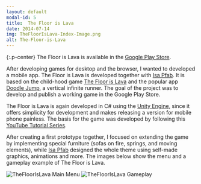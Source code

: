 ```yaml
---
layout: default
modal-id: 5
title:  The Floor is Lava
date: 2014-07-14
img: TheFloorIsLava-Index-Image.png
alt: The-Floor-is-Lava
---
```


{:.p-center}
The Floor is Lava is available in the [Google Play Store][google-play-store].

After developing games for desktop and the browser, I wanted to developed a mobile app. The Floor is Lava is developed together with [Isa Pfab][isa-pfab]. It is based on the child-hood game [The Floor is Lava][wikipedia-hot-lava] and the popular app [Doodle Jump][doodle-jump], a vertical infinite runner. The goal of the project was to develop and publish a working game in the Google Play Store.

The Floor is Lava is again developed in C# using the [Unity Engine][unity-3d], since it offers simplicity for development and makes releasing a version for mobile phone painless. The basis for the game was developed by following this [YouTube Tutorial Series][youtube-tutorial].

After creating a first prototype together, I focused on extending the game by implementing special furniture (sofas on fire, springs, and moving elements), while [Isa Pfab][isa-pfab] designed the whole theme using self-made graphics, animations and more. The images below show the menu and a gameplay example of The Floor is Lava.

<img src="{{ site.baseurl }}/assets/images/the_floor_is_lava/MainMenu.png" class="img-responsive img-centered" alt="TheFloorIsLava Main Menu">
<img src="{{ site.baseurl }}/assets/images/the_floor_is_lava/Ingame.png" class="img-responsive img-centered" alt="TheFloorIsLava Gameplay">

[google-play-store]: https://play.google.com/store/apps/details?id=com.GracesGames.TheFloorIsLava
[isa-pfab]: http://isa-pfab.com/
[wikipedia-hot-lava]: https://en.wikipedia.org/wiki/Hot_lava_(game)
[doodle-jump]: https://play.google.com/store/apps/details?id=com.lima.doodlejump
[unity-3d]: https://unity3d.com/unity
[youtube-tutorial]: https://www.youtube.com/playlist?list=PLWeGoBm1YHVgyJ9MUqdrVF52k4f59gPlt
[kenney]: https://kenney.nl/
